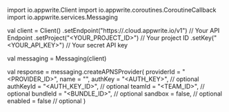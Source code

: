 import io.appwrite.Client
import io.appwrite.coroutines.CoroutineCallback
import io.appwrite.services.Messaging

val client = Client()
    .setEndpoint("https://<REGION>.cloud.appwrite.io/v1") // Your API Endpoint
    .setProject("<YOUR_PROJECT_ID>") // Your project ID
    .setKey("<YOUR_API_KEY>") // Your secret API key

val messaging = Messaging(client)

val response = messaging.createAPNSProvider(
    providerId = "<PROVIDER_ID>",
    name = "<NAME>",
    authKey = "<AUTH_KEY>", // optional
    authKeyId = "<AUTH_KEY_ID>", // optional
    teamId = "<TEAM_ID>", // optional
    bundleId = "<BUNDLE_ID>", // optional
    sandbox = false, // optional
    enabled = false // optional
)
